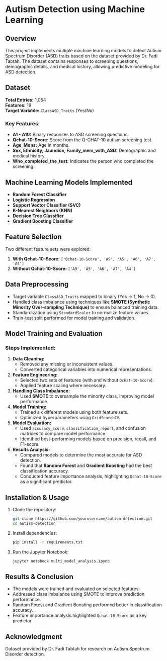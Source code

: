 # Autism Detection using Machine Learning

## Overview
This project implements multiple machine learning models to detect Autism Spectrum Disorder (ASD) traits based on the dataset provided by Dr. Fadi Tabtah. The dataset contains responses to screening questions, demographic details, and medical history, allowing predictive modeling for ASD detection.

## Dataset
**Total Entries:** 1,054  
**Features:** 19  
**Target Variable:** `ClassASD_Traits` (Yes/No)  

### Key Features:
- **A1 - A10:** Binary responses to ASD screening questions.
- **Qchat-10-Score:** Score from the Q-CHAT-10 autism screening test.
- **Age_Mons:** Age in months.
- **Sex, Ethnicity, Jaundice, Family_mem_with_ASD:** Demographic and medical history.
- **Who_completed_the_test:** Indicates the person who completed the screening.

## Machine Learning Models Implemented
- **Random Forest Classifier**
- **Logistic Regression**
- **Support Vector Classifier (SVC)**
- **K-Nearest Neighbors (KNN)**
- **Decision Tree Classifier**
- **Gradient Boosting Classifier**

## Feature Selection
Two different feature sets were explored:
1. **With Qchat-10-Score:** `['Qchat-10-Score', 'A9', 'A5', 'A6', 'A7', 'A4']`
2. **Without Qchat-10-Score:** `['A9', 'A5', 'A6', 'A7', 'A4']`

## Data Preprocessing
- Target variable `ClassASD_Traits` mapped to binary (Yes → 1, No → 0).
- Handled class imbalance using techniques like **SMOTE (Synthetic Minority Over-sampling Technique)** to ensure balanced training data.
- Standardization using `StandardScaler` to normalize feature values.
- Train-test split performed for model training and validation.

## Model Training and Evaluation
### Steps Implemented:
1. **Data Cleaning:**
   - Removed any missing or inconsistent values.
   - Converted categorical variables into numerical representations.
2. **Feature Engineering:**
   - Selected two sets of features (with and without `Qchat-10-Score`).
   - Applied feature scaling where necessary.
3. **Handling Class Imbalance:**
   - Used **SMOTE** to oversample the minority class, improving model performance.
4. **Model Training:**
   - Trained six different models using both feature sets.
   - Optimized hyperparameters using `GridSearchCV`.
5. **Model Evaluation:**
   - Used `accuracy_score`, `classification_report`, and confusion matrices to compare model performance.
   - Identified best-performing models based on precision, recall, and F1-score.
6. **Results Analysis:**
   - Compared models to determine the most accurate for ASD detection.
   - Found that **Random Forest** and **Gradient Boosting** had the best classification accuracy.
   - Conducted feature importance analysis, highlighting `Qchat-10-Score` as a significant predictor.

## Installation & Usage
1. Clone the repository:
   ```bash
   git clone https://github.com/yourusername/autism-detection.git
   cd autism-detection
   ```
2. Install dependencies:
   ```bash
   pip install -r requirements.txt
   ```
3. Run the Jupyter Notebook:
   ```bash
   jupyter notebook multi_model_analysis.ipynb
   ```

## Results & Conclusion
- The models were trained and evaluated on selected features.
- Addressed class imbalance using SMOTE to improve prediction performance.
- Random Forest and Gradient Boosting performed better in classification accuracy.
- Feature importance analysis highlighted `Qchat-10-Score` as a key predictor.

## Acknowledgment
Dataset provided by Dr. Fadi Tabtah for research on Autism Spectrum Disorder detection.
